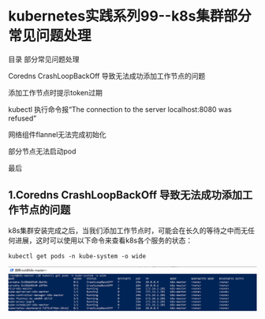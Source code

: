 # kubernetes实践系列99--k8s集群部分常见问题处理
目录
部分常见问题处理

Coredns CrashLoopBackOff 导致无法成功添加工作节点的问题

添加工作节点时提示token过期

kubectl 执行命令报“The connection to the server localhost:8080 was refused”

网络组件flannel无法完成初始化

部分节点无法启动pod 

最后

## 1.Coredns CrashLoopBackOff 导致无法成功添加工作节点的问题
k8s集群安装完成之后，当我们添加工作节点时，可能会在长久的等待之中而无任何进展，这时可以使用以下命令来查看k8s各个服务的状态：
```shell
kubectl get pods -n kube-system -o wide
```

![image](https://raw.githubusercontent.com/txl-glory/txl-glory/master/docs/images/k8s/coredns-CrashLoopBackOff.png)